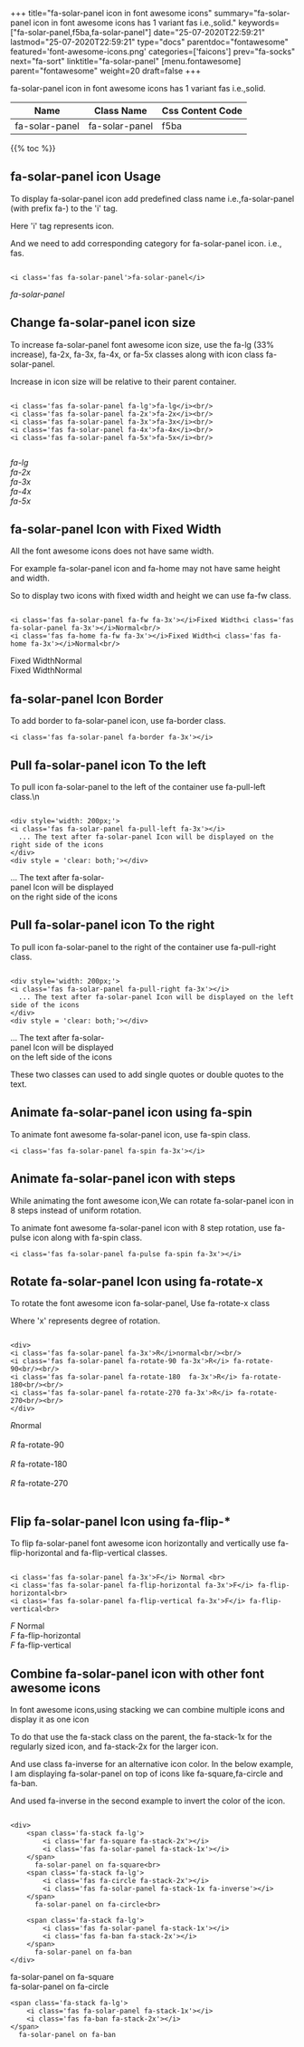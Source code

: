 +++
title="fa-solar-panel icon in font awesome icons"
summary="fa-solar-panel icon in font awesome icons has 1 variant fas i.e.,solid."
keywords=["fa-solar-panel,f5ba,fa-solar-panel"]
date="25-07-2020T22:59:21"
lastmod="25-07-2020T22:59:21"
type="docs"
parentdoc="fontawesome"
featured='font-awesome-icons.png'
categories=['faicons']
prev="fa-socks"
next="fa-sort"
linktitle="fa-solar-panel"
[menu.fontawesome]
parent="fontawesome"
weight=20
draft=false
+++


fa-solar-panel icon in font awesome icons has 1 variant fas i.e.,solid.

<div class='table-responsive'><table class='table'><thead><tr><th>Name</th><th>Class Name</th><th>Css Content Code</th></tr></thead><tbody><tr><td>fa-solar-panel</td><td>fa-solar-panel</td><td>f5ba</td></tr></tbody></table></div>


{{% toc %}}


## fa-solar-panel icon Usage

To display fa-solar-panel icon add predefined class name i.e.,fa-solar-panel (with prefix fa-) to the 'i' tag.

Here 'i' tag represents icon.

And we need to add corresponding category for fa-solar-panel icon. i.e., fas.


```

<i class='fas fa-solar-panel'>fa-solar-panel</i>
```

<i class='fas fa-solar-panel'>fa-solar-panel</i>




## Change fa-solar-panel icon size
To increase fa-solar-panel font awesome icon size, use the fa-lg (33% increase), fa-2x, fa-3x, fa-4x, or fa-5x classes along with icon class fa-solar-panel.

Increase in icon size will be relative to their parent container. 

```

<i class='fas fa-solar-panel fa-lg'>fa-lg</i><br/>
<i class='fas fa-solar-panel fa-2x'>fa-2x</i><br/>
<i class='fas fa-solar-panel fa-3x'>fa-3x</i><br/>
<i class='fas fa-solar-panel fa-4x'>fa-4x</i><br/>
<i class='fas fa-solar-panel fa-5x'>fa-5x</i><br/>
            
```

<i class='fas fa-solar-panel fa-lg'>fa-lg</i><br/>
<i class='fas fa-solar-panel fa-2x'>fa-2x</i><br/>
<i class='fas fa-solar-panel fa-3x'>fa-3x</i><br/>
<i class='fas fa-solar-panel fa-4x'>fa-4x</i><br/>
<i class='fas fa-solar-panel fa-5x'>fa-5x</i><br/>
            



## fa-solar-panel Icon with Fixed Width 

All the font awesome icons does not have same width.

For example fa-solar-panel icon and fa-home may not have same height and width.

So to display two icons with fixed width and height we can use fa-fw class.


```

<i class='fas fa-solar-panel fa-fw fa-3x'></i>Fixed Width<i class='fas fa-solar-panel fa-3x'></i>Normal<br/>
<i class='fas fa-home fa-fw fa-3x'></i>Fixed Width<i class='fas fa-home fa-3x'></i>Normal<br/>
```

<i class='fas fa-solar-panel fa-fw fa-3x'></i>Fixed Width<i class='fas fa-solar-panel fa-3x'></i>Normal<br/>
<i class='fas fa-home fa-fw fa-3x'></i>Fixed Width<i class='fas fa-home fa-3x'></i>Normal<br/>



## fa-solar-panel Icon Border 

To add border to fa-solar-panel icon, use fa-border class.


```
<i class='fas fa-solar-panel fa-border fa-3x'></i>

```
<i class='fas fa-solar-panel fa-border fa-3x'></i>





## Pull fa-solar-panel icon To the left

To pull icon fa-solar-panel to the left of the container use fa-pull-left class.\n

```

<div style='width: 200px;'>
<i class='fas fa-solar-panel fa-pull-left fa-3x'></i>
  ... The text after fa-solar-panel Icon will be displayed on the right side of the icons
</div>
<div style = 'clear: both;'></div>
```

<div style='width: 200px;'>
<i class='fas fa-solar-panel fa-pull-left fa-3x'></i>
  ... The text after fa-solar-panel Icon will be displayed on the right side of the icons
</div>
<div style = 'clear: both;'></div>




## Pull fa-solar-panel icon To the right
To pull icon fa-solar-panel to the right of the container use fa-pull-right class.

```

<div style='width: 200px;'>
<i class='fas fa-solar-panel fa-pull-right fa-3x'></i>
  ... The text after fa-solar-panel Icon will be displayed on the left side of the icons
</div>
<div style = 'clear: both;'></div>
```

<div style='width: 200px;'>
<i class='fas fa-solar-panel fa-pull-right fa-3x'></i>
  ... The text after fa-solar-panel Icon will be displayed on the left side of the icons
</div>
<div style = 'clear: both;'></div>

These two classes can used to add single quotes or double quotes to the text.


## Animate fa-solar-panel icon using fa-spin
To animate font awesome fa-solar-panel icon, use fa-spin class.

```
<i class='fas fa-solar-panel fa-spin fa-3x'></i>
```
<i class='fas fa-solar-panel fa-spin fa-3x'></i>




## Animate fa-solar-panel icon with steps
While animating the font awesome icon,We can rotate fa-solar-panel icon in 8 steps instead of uniform rotation.

To animate font awesome fa-solar-panel icon with 8 step rotation, use fa-pulse icon along with fa-spin class.


```
<i class='fas fa-solar-panel fa-pulse fa-spin fa-3x'></i>

```
<i class='fas fa-solar-panel fa-pulse fa-spin fa-3x'></i>





## Rotate fa-solar-panel Icon using fa-rotate-x
To rotate the font awesome icon fa-solar-panel, Use fa-rotate-x class

Where 'x' represents degree of rotation.


```

<div>
<i class='fas fa-solar-panel fa-3x'>R</i>normal<br/><br/>
<i class='fas fa-solar-panel fa-rotate-90 fa-3x'>R</i> fa-rotate-90<br/><br/> 
<i class='fas fa-solar-panel fa-rotate-180  fa-3x'>R</i> fa-rotate-180<br/><br/> 
<i class='fas fa-solar-panel fa-rotate-270 fa-3x'>R</i> fa-rotate-270<br/><br/>
</div>
```

<div>
<i class='fas fa-solar-panel fa-3x'>R</i>normal<br/><br/>
<i class='fas fa-solar-panel fa-rotate-90 fa-3x'>R</i> fa-rotate-90<br/><br/> 
<i class='fas fa-solar-panel fa-rotate-180  fa-3x'>R</i> fa-rotate-180<br/><br/> 
<i class='fas fa-solar-panel fa-rotate-270 fa-3x'>R</i> fa-rotate-270<br/><br/>
</div>




## Flip fa-solar-panel Icon using fa-flip-*
To flip fa-solar-panel font awesome icon horizontally and vertically use fa-flip-horizontal and fa-flip-vertical classes. 

```

<i class='fas fa-solar-panel fa-3x'>F</i> Normal <br>
<i class='fas fa-solar-panel fa-flip-horizontal fa-3x'>F</i> fa-flip-horizontal<br>
<i class='fas fa-solar-panel fa-flip-vertical fa-3x'>F</i> fa-flip-vertical<br>
```

<i class='fas fa-solar-panel fa-3x'>F</i> Normal <br>
<i class='fas fa-solar-panel fa-flip-horizontal fa-3x'>F</i> fa-flip-horizontal<br>
<i class='fas fa-solar-panel fa-flip-vertical fa-3x'>F</i> fa-flip-vertical<br>




## Combine fa-solar-panel icon with other font awesome icons
In font awesome icons,using stacking we can combine multiple icons and display it as one icon 

To do that use the fa-stack class on the parent, the fa-stack-1x for the regularly sized icon, and fa-stack-2x for the larger icon.

And use class fa-inverse for an alternative icon color. 
In the below example, I am displaying fa-solar-panel on top of icons like fa-square,fa-circle and fa-ban.

And used fa-inverse in the second example to invert the color of the icon.

```

<div>
    <span class='fa-stack fa-lg'>
        <i class='far fa-square fa-stack-2x'></i>
        <i class='fas fa-solar-panel fa-stack-1x'></i>
    </span>
      fa-solar-panel on fa-square<br>
    <span class='fa-stack fa-lg'>
        <i class='fas fa-circle fa-stack-2x'></i>
        <i class='fas fa-solar-panel fa-stack-1x fa-inverse'></i>
    </span>
      fa-solar-panel on fa-circle<br>

    <span class='fa-stack fa-lg'>
        <i class='fas fa-solar-panel fa-stack-1x'></i>
        <i class='fas fa-ban fa-stack-2x'></i>
    </span>
      fa-solar-panel on fa-ban
</div>
```

<div>
    <span class='fa-stack fa-lg'>
        <i class='far fa-square fa-stack-2x'></i>
        <i class='fas fa-solar-panel fa-stack-1x'></i>
    </span>
      fa-solar-panel on fa-square<br>
    <span class='fa-stack fa-lg'>
        <i class='fas fa-circle fa-stack-2x'></i>
        <i class='fas fa-solar-panel fa-stack-1x fa-inverse'></i>
    </span>
      fa-solar-panel on fa-circle<br>

    <span class='fa-stack fa-lg'>
        <i class='fas fa-solar-panel fa-stack-1x'></i>
        <i class='fas fa-ban fa-stack-2x'></i>
    </span>
      fa-solar-panel on fa-ban
</div>






